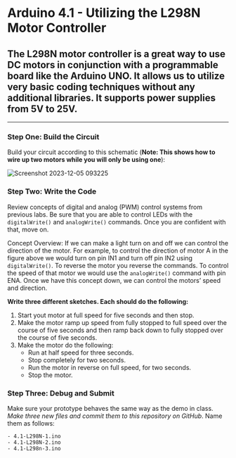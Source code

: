 # Arduino 4.1 - Utilizing the L298N Motor Controller
## The L298N motor controller is a great way to use DC motors in conjunction with a programmable board like the Arduino UNO.  It allows us to utilize very basic coding techniques without any additional libraries.  It supports power supplies from 5V to 25V. 
---

### Step One: Build the Circuit

Build your circuit according to this schematic (**Note: This shows how to wire up two motors while you will only be using one**):

![Screenshot 2023-12-05 093225](https://github.com/WHS-Robotics-Classes/I2R_Lab_4-5_Utilizing_the_L298N_Motor_Controller/assets/22602103/c5d5fe69-a958-4e5d-8722-0d60af098b0e)

### Step Two: Write the Code

Review concepts of digital and analog (PWM) control systems from previous labs.  Be sure that you are able to control LEDs with the `digitalWrite()` and `analogWrite()` commands.  Once you are confident with that, move on.

Concept Overview:  If we can make a light turn on and off we can control the direction of the motor.  For example, to control the direction of motor A in the figure above we would turn on pin IN1 and turn off pin IN2 using `digitalWrite()`.  To reverse the motor you reverse the commands.  To control the speed of that motor we would use the `analogWrite()` command with pin ENA.  Once we have this concept down, we can control the motors’ speed and direction.

**Write three different sketches.  Each should do the following:**
1. Start yout motor at full speed for five seconds and then stop.
2. Make the motor ramp up speed from fully stopped to full speed over the course of five seconds and then ramp back down to fully stopped over the course of five seconds.
3. Make the motor do the following: 
    - Run at half speed for three seconds.
    - Stop completely for two seconds.
    - Run the motor in reverse on full speed, for two seconds.
    - Stop the motor.

### Step Three: Debug and Submit

Make sure your prototype behaves the same way as the demo in class. *Make three new files and commit them to this repository on GitHub*. Name them as follows:

    - 4.1-L298N-1.ino
    - 4.1-L298N-2.ino
    - 4.1-L298n-3.ino

